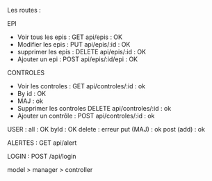 Les routes : 

EPI 
- Voir tous les epis :
GET api/epis : OK
- Modifier les epis :
PUT api/epis/:id : OK
- supprimer les epis :
DELETE api/epis/:id : OK
- Ajouter un epi :
POST api/epis/:id/epi : OK

CONTROLES
- Voir les controles :
GET api/controles/:id : ok
- By id : OK
- MAJ : ok
- Supprimer les controles
DELETE api/controles/:id : ok 
- Ajouter un contrôle :
POST api/controles/:id : ok

USER :
all : OK
byId : OK
delete : erreur
put (MAJ) : ok
post (add) : ok

ALERTES :
GET api/alert

LOGIN :
POST /api/login

model > manager > controller